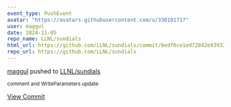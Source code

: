 ```yaml
---
event_type: PushEvent
avatar: "https://avatars.githubusercontent.com/u/33010171?"
user: maggul
date: 2024-11-05
repo_name: LLNL/sundials
html_url: https://github.com/LLNL/sundials/commit/6edf6ce1ed72842e939323a7d276c6d290860c45
repo_url: https://github.com/LLNL/sundials
---
```


<a href='https://github.com/maggul' target='_blank'>maggul</a> pushed to <a href='https://github.com/LLNL/sundials' target='_blank'>LLNL/sundials</a>

<small>comment and WriteParameters update</small>

<a href='https://github.com/LLNL/sundials/commit/6edf6ce1ed72842e939323a7d276c6d290860c45' target='_blank'>View Commit</a>